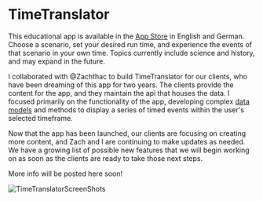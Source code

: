# TimeTranslator
This educational app is available in the [App Store](https://apps.apple.com/us/app/time-translator/id1552304730) in English and German.
Choose a scenario, set your desired run time, and experience the events of that scenario in your own time. Topics currently include science and history, and may expand in the future.

I collaborated with @Zachthac to build TimeTranslator for our clients, who have been dreaming of this app for two years. The clients provide the content for the app, and they maintain the api that houses the data. I focused primarily on the functionality of the app, developing complex [data models](https://github.com/CoraJacobson/time-translator/blob/main/TTDataModels.pdf) and methods to display a series of timed events within the user's selected timeframe.

Now that the app has been launched, our clients are focusing on creating more content, and Zach and I are continuing to make updates as needed. We have a growing list of possible new features that we will begin working on as soon as the clients are ready to take those next steps.

More info will be posted here soon!

![TimeTranslatorScreenShots](https://user-images.githubusercontent.com/64975403/115069294-3a9d1700-9ea8-11eb-885d-bb6e3a8c240b.png)

